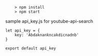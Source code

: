 
```
	> npm install
	> npm start
```
sample api_key.js for youtube-api-search

```
let api_key = {
	key: 'Abdaknankncakdicnadnb'
}

export default api_key

```
